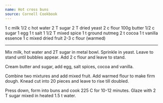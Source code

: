 ```yaml
---
name: Hot cross buns
source: Cornell Cookbook
---
```


1 c milk
1/2 c hot water
2 T sugar
2 T dried yeast
2 c flour
100g butter
1/2 c sugar
1 egg
1 t salt
1 1/2 T mixed spice
1 t ground nutmeg 
2 t cocoa
1 t vanilla essence
1 c mixed dried fruit
2-3 c flour (warmed)

---

Mix milk, hot water and 2T sugar in metal bowl.  Sprinkle in yeast.  Leave to stand until bubbles appear.  Add  2 c flour and leave to stand.

Cream butter and sugar, add egg, salt spices, cocoa and vanilla.

Combine two mixtures and add mixed fruit.  Add warmed flour to make firm dough.  Knead cut into 20 pieces and leave to rise till doubled.

Press down, form into buns and cook 225 C for 10-12 minutes.  Glaze with 2 T sugar mixed in heated 1.5 t water.

